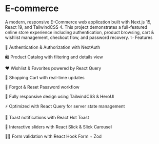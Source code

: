 # E-commerce
A modern, responsive E-Commerce web application built with Next.js 15, React 19, and TailwindCSS 4. This project demonstrates a full-featured online store experience including authentication, product browsing, cart &amp; wishlist management, checkout flow, and password recovery.
✨ Features

🔐 Authentication & Authorization with NextAuth

🛍️ Product Catalog with filtering and details view

❤️ Wishlist & Favorites powered by React Query

🛒 Shopping Cart with real-time updates

🔑 Forgot & Reset Password workflow

📱 Fully responsive design using TailwindCSS & HeroUI

⚡ Optimized with React Query for server state management

🔔 Toast notifications with React Hot Toast

🎠 Interactive sliders with React Slick & Slick Carousel

🧑‍💻 Form validation with React Hook Form + Zod

 
